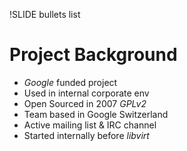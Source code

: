 !SLIDE bullets list

# Project Background

* _Google_ funded project
* Used in internal corporate env
* Open Sourced in 2007 _GPLv2_
* Team based in Google Switzerland
* Active mailing list & IRC channel
* Started internally before _libvirt_

